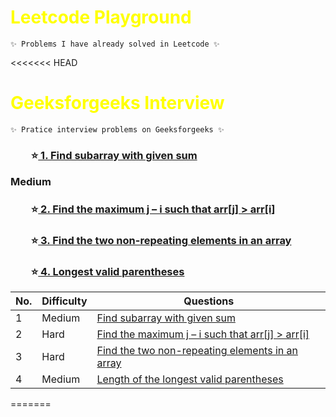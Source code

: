 <h1 style="color:yellow">Leetcode Playground</h1>

```
✨ Problems I have already solved in Leetcode ✨
```

<<<<<<< HEAD

<h1 style="color:yellow">Geeksforgeeks Interview</h1>

```
✨ Pratice interview problems on Geeksforgeeks ✨
```

<h3 >&emsp;&emsp;⭐<a href="https://www.geeksforgeeks.org/find-subarray-with-given-sum/">
1. Find subarray with given sum
</a>
<p>Medium</p> </h3>

<h3 >&emsp;&emsp;⭐<a href="https://www.geeksforgeeks.org/given-an-array-arr-find-the-maximum-j-i-such-that-arrj-arri/" > 
2. Find the maximum j – i such that arr[j] > arr[i]
</a> </h3>

<h3 >&emsp;&emsp;⭐<a href="https://www.geeksforgeeks.org/find-two-non-repeating-elements-in-an-array-of-repeating-elements/" >
3. Find the two non-repeating elements in an array
</a> </h3>

<h3 >&emsp;&emsp;⭐<a href="https://www.geeksforgeeks.org/length-of-the-longest-valid-substring/" >
4. Longest valid parentheses
</a> </h3>

| No. | Difficulty | Questions                                                                                                                                           |
| --- | ---------- | --------------------------------------------------------------------------------------------------------------------------------------------------- |
| 1   | Medium     | [Find subarray with given sum](https://www.geeksforgeeks.org/find-subarray-with-given-sum/)                                                         |
| 2   | Hard       | [Find the maximum j – i such that arr[j] > arr[i]](https://www.geeksforgeeks.org/given-an-array-arr-find-the-maximum-j-i-such-that-arrj-arri/)      |
| 3   | Hard       | [Find the two non-repeating elements in an array](https://www.geeksforgeeks.org/find-two-non-repeating-elements-in-an-array-of-repeating-elements/) |
| 4   | Medium     | [Length of the longest valid parentheses](https://www.geeksforgeeks.org/length-of-the-longest-valid-substring/)                                     |

=======
